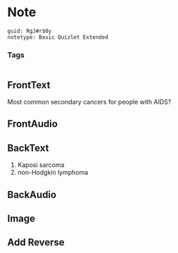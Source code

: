 # Note
```
guid: RgJ#r$0y
notetype: Basic Quizlet Extended
```

### Tags
```
```

## FrontText
Most common secondary cancers for people with AIDS?

## FrontAudio


## BackText
1. Kaposi sarcoma
2. non-Hodgkin lymphoma

## BackAudio


## Image


## Add Reverse

